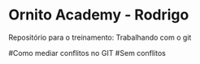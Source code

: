 # Ornito Academy - Rodrigo
Repositório para o treinamento: Trabalhando com o git

#Como mediar conflitos no GIT
#Sem conflitos